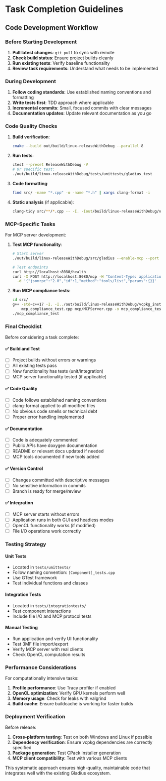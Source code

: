 # Task Completion Guidelines

## Code Development Workflow

### Before Starting Development
1. **Pull latest changes**: `git pull` to sync with remote
2. **Check build status**: Ensure project builds cleanly
3. **Run existing tests**: Verify baseline functionality
4. **Review task requirements**: Understand what needs to be implemented

### During Development
1. **Follow coding standards**: Use established naming conventions and formatting
2. **Write tests first**: TDD approach where applicable
3. **Incremental commits**: Small, focused commits with clear messages
4. **Documentation updates**: Update relevant documentation as you go

### Code Quality Checks
1. **Build verification**: 
   ```bash
   cmake --build out/build/linux-releaseWithDebug --parallel 8
   ```

2. **Run tests**:
   ```bash
   ctest --preset ReleaseWithDebug -V
   # Or specific test:
   ./out/build/linux-releaseWithDebug/tests/unittests/gladius_test
   ```

3. **Code formatting**:
   ```bash
   find src/ -name "*.cpp" -o -name "*.h" | xargs clang-format -i
   ```

4. **Static analysis** (if applicable):
   ```bash
   clang-tidy src/**/*.cpp -- -I. -Iout/build/linux-releaseWithDebug/vcpkg_installed/x64-linux/include
   ```

### MCP-Specific Tasks

For MCP server development:

1. **Test MCP functionality**:
   ```bash
   # Start server
   ./out/build/linux-releaseWithDebug/src/gladius --enable-mcp --port 8080
   
   # Test endpoints
   curl http://localhost:8080/health
   curl -X POST http://localhost:8080/mcp -H "Content-Type: application/json" \
     -d '{"jsonrpc":"2.0","id":1,"method":"tools/list","params":{}}'
   ```

2. **Run MCP compliance tests**:
   ```bash
   cd src/
   g++ -std=c++17 -I. -I../out/build/linux-releaseWithDebug/vcpkg_installed/x64-linux/include \
       mcp_compliance_test.cpp mcp/MCPServer.cpp -o mcp_compliance_test -lpthread
   ./mcp_compliance_test
   ```

### Final Checklist

Before considering a task complete:

#### ✅ Build and Test
- [ ] Project builds without errors or warnings
- [ ] All existing tests pass
- [ ] New functionality has tests (unit/integration)
- [ ] MCP server functionality tested (if applicable)

#### ✅ Code Quality
- [ ] Code follows established naming conventions
- [ ] clang-format applied to all modified files
- [ ] No obvious code smells or technical debt
- [ ] Proper error handling implemented

#### ✅ Documentation
- [ ] Code is adequately commented
- [ ] Public APIs have doxygen documentation
- [ ] README or relevant docs updated if needed
- [ ] MCP tools documented if new tools added

#### ✅ Version Control
- [ ] Changes committed with descriptive messages
- [ ] No sensitive information in commits
- [ ] Branch is ready for merge/review

#### ✅ Integration
- [ ] MCP server starts without errors
- [ ] Application runs in both GUI and headless modes
- [ ] OpenCL functionality works (if modified)
- [ ] File I/O operations work correctly

### Testing Strategy

#### Unit Tests
- Located in `tests/unittests/`
- Follow naming convention: `[Component]_tests.cpp`
- Use GTest framework
- Test individual functions and classes

#### Integration Tests
- Located in `tests/integrationtests/`
- Test component interactions
- Include file I/O and MCP protocol tests

#### Manual Testing
- Run application and verify UI functionality
- Test 3MF file import/export
- Verify MCP server with real clients
- Check OpenCL computation results

### Performance Considerations

For computationally intensive tasks:
1. **Profile performance**: Use Tracy profiler if enabled
2. **OpenCL optimization**: Verify GPU kernels perform well
3. **Memory usage**: Check for leaks with valgrind
4. **Build cache**: Ensure buildcache is working for faster builds

### Deployment Verification

Before release:
1. **Cross-platform testing**: Test on both Windows and Linux if possible
2. **Dependency verification**: Ensure vcpkg dependencies are correctly specified
3. **Package generation**: Test CPack installer generation
4. **MCP client compatibility**: Test with various MCP clients

This systematic approach ensures high-quality, maintainable code that integrates well with the existing Gladius ecosystem.